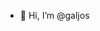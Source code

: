 - 👋 Hi, I’m @galjos

<!---
galjos/galjos is a ✨ special ✨ repository because its `README.md` (this file) appears on your GitHub profile.
You can click the Preview link to take a look at your changes.
--->
